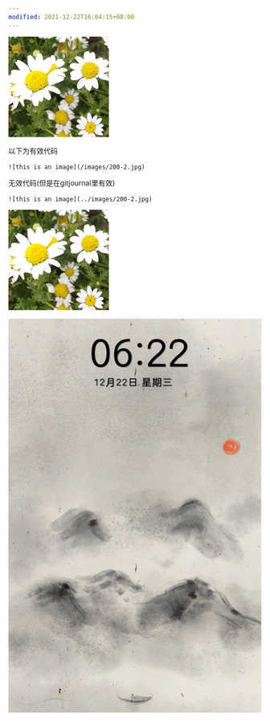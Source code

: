 ```yaml
---
modified: 2021-12-22T16:04:15+08:00
---
```


![this is an image](/images/200-2.jpg)

以下为有效代码
```
![this is an image](/images/200-2.jpg)
```

无效代码(但是在gitjournal里有效)
```
![this is an image](../images/200-2.jpg)
```

![this is an image](../images/200-2.jpg)

![Image](./1ad1a47f07f5662582c397105f0f1395.jpg)
